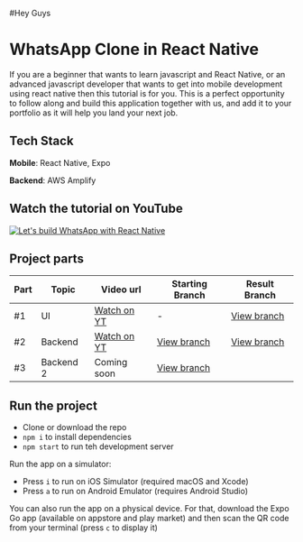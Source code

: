 #Hey Guys
# WhatsApp Clone in React Native

If you are a beginner that wants to learn javascript and React Native, or an advanced javascript developer that wants to get into mobile development using react native then this tutorial is for you. This is a perfect opportunity to follow along and build this application together with us, and add it to your portfolio as it will help you land your next job.

## Tech Stack

**Mobile**: React Native, Expo

**Backend**: AWS Amplify

## Watch the tutorial on YouTube

[![Let's build WhatsApp with React Native](http://img.youtube.com/vi/mxXJSVW4tRY/0.jpg)](http://www.youtube.com/watch?v=mxXJSVW4tRY "Let's build WhatsApp with React Native")

## Project parts

| Part | Topic   | Video url                                                 | Starting Branch | Result Branch                                                        |
| ---- | ------- | --------------------------------------------------------- | --------------- | -------------------------------------------------------------------- |
| #1   | UI      | [Watch on YT](http://www.youtube.com/watch?v=mxXJSVW4tRY) | -               | [View branch](https://github.com/notJust-dev/whatsapp/tree/Part1-UI) |
| #2   | Backend | [Watch on YT](https://youtu.be/8psijC5ezkc)                                        | [View branch](https://github.com/notJust-dev/whatsapp/tree/Part1-UI)               | [View branch](https://github.com/notJust-dev/whatsapp/tree/backend) |
| #3   | Backend 2 | Coming soon     | [View branch](https://github.com/notJust-dev/whatsapp/tree/backend)              | |

## Run the project

- Clone or download the repo
- `npm i` to install dependencies
- `npm start` to run teh development server

Run the app on a simulator:

- Press `i` to run on iOS Simulator (required macOS and Xcode)
- Press `a` to run on Android Emulator (requires Android Studio)

You can also run the app on a physical device. For that, download the Expo Go app (available on appstore and play market) and then scan the QR code from your terminal (press `c` to display it)
